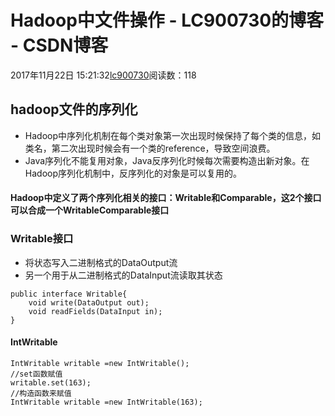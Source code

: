 # Hadoop中文件操作 - LC900730的博客 - CSDN博客
2017年11月22日 15:21:32[lc900730](https://me.csdn.net/LC900730)阅读数：118
## hadoop文件的序列化
- Hadoop中序列化机制在每个类对象第一次出现时候保持了每个类的信息，如类名，第二次出现时候会有一个类的reference，导致空间浪费。
- Java序列化不能复用对象，Java反序列化时候每次需要构造出新对象。在Hadoop序列化机制中，反序列化的对象是可以复用的。
#### Hadoop中定义了两个序列化相关的接口：Writable和Comparable，这2个接口可以合成一个WritableComparable接口
### Writable接口
- 将状态写入二进制格式的DataOutput流
- 另一个用于从二进制格式的DataInput流读取其状态
```
public interface Writable{
    void write(DataOutput out);
    void readFields(DataInput in);
}
```
#### IntWritable
```
IntWritable writable =new IntWritable();
//set函数赋值
writable.set(163);
//构造函数来赋值
IntWritable writable =new IntWritable(163);
```
